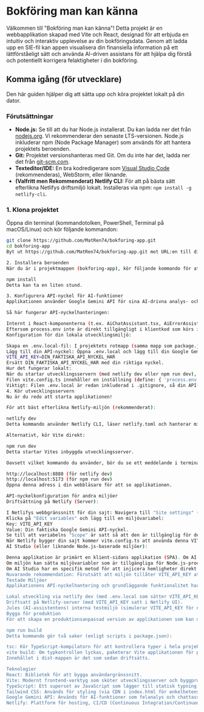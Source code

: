 # Bokföring man kan känna

Välkommen till "Bokföring man kan känna"! Detta projekt är en webbapplikation skapad med Vite och React, designad för att erbjuda en intuitiv och interaktiv upplevelse av din bokföringsdata. Genom att ladda upp en SIE-fil kan appen visualisera din finansiella information på ett lättförståeligt sätt och använda AI-driven assistans för att hjälpa dig förstå och potentiellt korrigera felaktigheter i din bokföring.

## Komma igång (för utvecklare)

Den här guiden hjälper dig att sätta upp och köra projektet lokalt på din dator.

### Förutsättningar

*   **Node.js:** Se till att du har Node.js installerat. Du kan ladda ner det från [nodejs.org](https://nodejs.org/). Vi rekommenderar den senaste LTS-versionen. Node.js inkluderar npm (Node Package Manager) som används för att hantera projektets beroenden.
*   **Git:** Projektet versionshanteras med Git. Om du inte har det, ladda ner det från [git-scm.com](https://git-scm.com/).
*   **Texteditor/IDE:** En bra kodredigerare som [Visual Studio Code](https://code.visualstudio.com/) (rekommenderas), WebStorm, eller liknande.
*   **(Valfritt men Rekommenderat) Netlify CLI:** För att på bästa sätt efterlikna Netlifys driftsmiljö lokalt. Installeras via npm: `npm install -g netlify-cli`.

### 1. Klona projektet

Öppna din terminal (kommandotolken, PowerShell, Terminal på macOS/Linux) och kör följande kommandon:

```bash
git clone https://github.com/MatRen74/bokforing-app.git
cd bokforing-app
Byt ut https://github.com/MatRen74/bokforing-app.git mot URL:en till ditt repository om du har en egen fork.

2. Installera beroenden
När du är i projektmappen (bokforing-app), kör följande kommando för att ladda ner och installera alla nödvändiga paket som projektet är beroende av (dessa specificeras i package.json och package-lock.json):

npm install
Detta kan ta en liten stund.

3. Konfigurera API-nyckel för AI-funktioner
Applikationen använder Google Gemini API för sina AI-drivna analys- och chattfunktioner. För att dessa ska fungera måste du tillhandahålla en API-nyckel.

Så här fungerar API-nyckelhanteringen:

Internt i React-komponenterna (t.ex. AiChatAssistant.tsx, AiErrorAssistant.tsx) förväntar sig koden att API-nyckeln finns tillgänglig som en variabel vid namn process.env.API_KEY.
Eftersom process.env inte är direkt tillgängligt i klientkod som körs i webbläsaren på samma sätt som i Node.js, använder projektet en mekanism i Vite (vite.config.ts) för att göra nyckeln tillgänglig.
Konfiguration för din lokala utvecklingsmiljö:

Skapa en .env.local-fil: I projektets rotmapp (samma mapp som package.json), skapa en ny fil och döp den till .env.local.
Lägg till din API-nyckel: Öppna .env.local och lägg till din Google Gemini API-nyckel med variabelnamnet VITE_API_KEY:
VITE_API_KEY=DIN_FAKTISKA_API_NYCKEL_HAR
Ersätt DIN_FAKTISKA_API_NYCKEL_HAR med din riktiga nyckel.
Hur det fungerar lokalt:
När du startar utvecklingsservern (med netlify dev eller npm run dev), läser Vite in variabler från .env.local.
Filen vite.config.ts innehåller en inställning (define: { 'process.env.API_KEY': JSON.stringify(env.VITE_API_KEY) }) som tar värdet från VITE_API_KEY och vid "byggtid" (eller när utvecklingsservern kompilerar koden i minnet) ersätter alla förekomster av process.env.API_KEY i din klientkod med det faktiska nyckelvärdet.
Viktigt: Filen .env.local är redan inkluderad i .gitignore, så din API-nyckel kommer inte av misstag att checkas in i Git-repositoryt.
4. Kör utvecklingsservern
Nu är du redo att starta applikationen!

För att bäst efterlikna Netlify-miljön (rekommenderat):

netlify dev
Detta kommando använder Netlify CLI, läser netlify.toml och hanterar miljövariabler (inklusive de från .env.local) på ett sätt som liknar hur det fungerar när appen är driftsatt på Netlify.

Alternativt, kör Vite direkt:

npm run dev
Detta startar Vites inbyggda utvecklingsserver.

Oavsett vilket kommando du använder, bör du se ett meddelande i terminalen som talar om vilken adress applikationen nu är tillgänglig på. Oftast är det:

http://localhost:8888 (för netlify dev)
http://localhost:5173 (för npm run dev)
Öppna denna adress i din webbläsare för att se applikationen.

API-nyckelkonfiguration för andra miljöer
Driftsättning på Netlify (Server):

I Netlifys webbgränssnitt för din sajt: Navigera till "Site settings" (eller "Site configuration") > "Build & deploy" > "Environment" > "Environment variables".
Klicka på "Edit variables" och lägg till en miljövariabel:
Key: VITE_API_KEY
Value: Din faktiska Google Gemini API-nyckel.
Se till att variabelns "Scope" är satt så att den är tillgänglig för de builds/grenar du vill (t.ex. "All deploys").
När Netlify bygger din sajt kommer vite.config.ts att använda denna VITE_API_KEY för att definiera process.env.API_KEY i den byggda klientkoden.
AI Studio (eller liknande Node.js-baserade miljöer):

Denna applikation är primärt en klient-sidans applikation (SPA). Om AI Studio eller en liknande miljö ska köra den, skulle den typiskt sett antingen servera de statiska filerna som produceras av npm run build, eller köra utvecklingsservern via npm run dev (vilket kräver Node.js).
Om miljön kan sätta miljövariabler som är tillgängliga för Node.js-processen som kör Vite (antingen dev-servern eller byggprocessen), då ska VITE_API_KEY sättas. vite.config.ts kommer då att hantera exponeringen till klientkoden som process.env.API_KEY.
Om AI Studio har en specifik metod för att injicera hemligheter direkt i klientkoden som process.env.API_KEY utan Vite's define-mekanism, skulle det kräva en annan konfiguration än den nuvarande.
Nuvarande rekommendation: Förutsätt att miljön tillåter VITE_API_KEY att sättas för bygg-/utvecklingsprocessen.
Testade Miljöer
Applikationens API-nyckelhantering och grundläggande funktionalitet har testats och bekräftats fungera i följande konfigurationer:

Lokal utveckling via netlify dev (med .env.local som sätter VITE_API_KEY).
Driftsatt på Netlify-server (med VITE_API_KEY satt i Netlify UI).
Jules (AI-assistentens) interna testmiljö (simulerar VITE_API_KEY för netlify dev och vite build, och verifierar att process.env.API_KEY blir tillgänglig för klientkoden tack vare vite.config.ts).
Bygga för produktion
För att skapa en produktionsanpassad version av applikationen som kan driftsättas på en statisk webbserver:

npm run build
Detta kommando gör två saker (enligt scripts i package.json):

tsc: Kör TypeScript-kompilatorn för att kontrollera typer i hela projektet (enligt tsconfig.json).
vite build: Om typkontrollen lyckas, paketerar Vite applikationen för produktion. Optimerade, statiska filer genereras i dist-mappen.
Innehållet i dist-mappen är det som sedan driftsätts.

Teknologier
React: Bibliotek för att bygga användargränssnitt.
Vite: Modernt frontend-verktyg som sköter utvecklingsserver och byggprocess.
TypeScript: Ett superset av JavaScript som lägger till statisk typning.
Tailwind CSS: Används för styling (via CDN i index.html för enkelhetens skull i detta projekt).
Google Gemini API: Används för AI-funktioner som felanalys och chattassistans.
Netlify: Plattform för hosting, CI/CD (Continuous Integration/Continuous Deployment) och Netlify CLI för lokal utveckling.